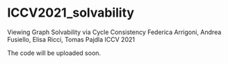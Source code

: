 # ICCV2021_solvability
Viewing Graph Solvability via Cycle Consistency
Federica Arrigoni, Andrea Fusiello, Elisa Ricci, Tomas Pajdla
ICCV 2021

The code will be uploaded soon.
